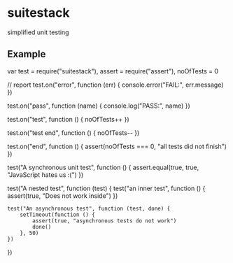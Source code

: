 # suitestack

simplified unit testing

## Example

var test = require("suitestack"),
    assert = require("assert"),
    noOfTests = 0

// report
test.on("error", function (err) {
    console.error("FAIL:", err.message)
})

test.on("pass", function (name) {
    console.log("PASS:", name)
})

test.on("test", function () {
    noOfTests++
})

test.on("test end", function () {
    noOfTests--
})

test.on("end", function () {
    assert(noOfTests === 0, "all tests did not finish")
})

test("A synchronous unit test", function () {
    assert.equal(true, true, "JavaScript hates us :(")
})

test("A nested test", function (test) {
    test("an inner test", function () {
        assert(true, "Does not work inside")
    })

    test("An asynchronous test", function (test, done) {
        setTimeout(function () {
            assert(true, "asynchronous tests do not work")
            done()
        }, 50)
    })
})